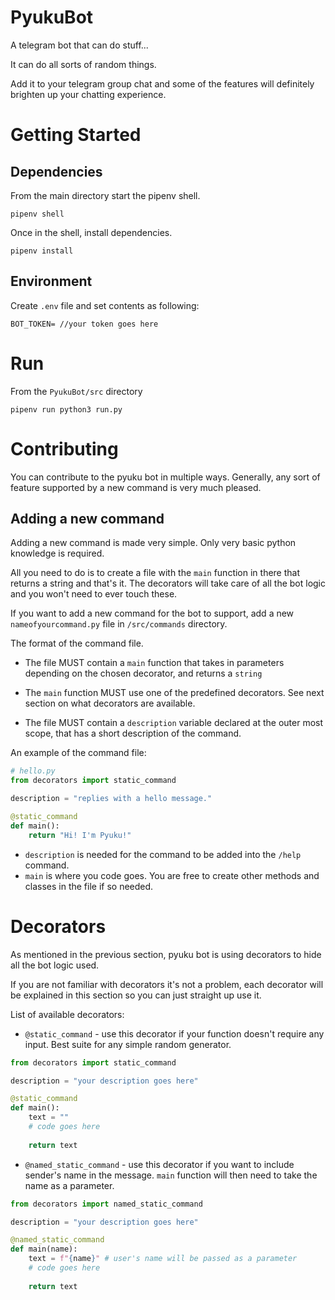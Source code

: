 # PyukuBot
A telegram bot that can do stuff...

It can do all sorts of random things. 

Add it to your telegram group chat and some of the features will definitely brighten up your chatting experience.

# Getting Started
## Dependencies
From the main directory start the pipenv shell.
```
pipenv shell
```

Once in the shell, install dependencies.
```
pipenv install
```

## Environment
Create `.env` file and set contents as following:
```
BOT_TOKEN= //your token goes here 
```

# Run

From the `PyukuBot/src` directory
```
pipenv run python3 run.py
```

# Contributing
You can contribute to the pyuku bot in multiple ways. Generally, any sort of feature supported by a new command is very much pleased. 


## Adding a new command

Adding a new command is made very simple. Only very basic python knowledge is required.

All you need to do is to create a file with the `main` function in there that returns a string and that's it.
The decorators will take care of all the bot logic and you won't need to ever touch these.


If you want to add a new command for the bot to support, add a new `nameofyourcommand.py` file in `/src/commands` directory.

The format of the command file.

 - The file MUST contain a `main` function that takes in parameters depending on the chosen decorator, and returns a `string`

 - The `main` function MUST use one of the predefined decorators. See next section on what decorators are available.

 - The file MUST contain a `description` variable declared at the outer most scope, that has a short description of the command. 

An example of the command file:

```python
# hello.py
from decorators import static_command

description = "replies with a hello message."

@static_command
def main():
    return "Hi! I'm Pyuku!"

```

 - `description` is needed for the command to be added into the `/help` command.
 - `main` is where you code goes. You are free to create other methods and classes in the file if so needed.


# Decorators

As mentioned in the previous section, pyuku bot is using decorators to hide all the bot logic used.

If you are not familiar with decorators it's not a problem, each decorator will be explained in this section so you can just straight up use it.

List of available decorators:

 - `@static_command` - use this decorator if your function doesn't require any input. Best suite for any simple random generator.
 ```python
 from decorators import static_command
 
 description = "your description goes here"
 
 @static_command
 def main():
	 text = ""
	 # code goes here
	 
	 return text
 
 
 ```

 - `@named_static_command` - use this decorator if you want to include sender's name in the message. `main` function will then need to take the name as a parameter.
 ```python
 from decorators import named_static_command
 
 description = "your description goes here"
 
 @named_static_command
 def main(name):
	 text = f"{name}" # user's name will be passed as a parameter
	 # code goes here
	 
	 return text
 
 ```


